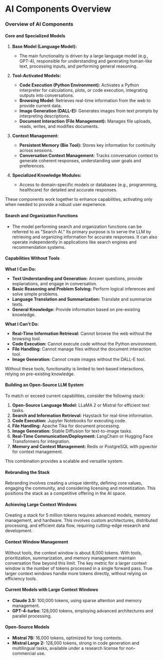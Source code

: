 # AI Components Overview

### Overview of AI Components

#### Core and Specialized Models

1. **Base Model (Language Model):**
   - The main functionality is driven by a large language model (e.g., GPT-4), responsible for understanding and generating human-like text, processing inputs, and performing general reasoning.

2. **Tool-Activated Models:**
   - **Code Execution (Python Environment):** Activates a Python interpreter for calculations, plots, or code execution, integrating outputs into conversations.
   - **Browsing Model:** Retrieves real-time information from the web to provide current data.
   - **Image Generation (DALL-E):** Generates images from text prompts by interpreting descriptions.
   - **Document Interaction (File Management):** Manages file uploads, reads, writes, and modifies documents.

3. **Context Management:**
   - **Persistent Memory (Bio Tool):** Stores key information for continuity across sessions.
   - **Conversation Context Management:** Tracks conversation context to generate coherent responses, understanding user goals and preferences.

4. **Specialized Knowledge Modules:**
   - Access to domain-specific models or databases (e.g., programming, healthcare) for detailed and accurate responses.

These components work together to enhance capabilities, activating only when needed to provide a robust user experience.

#### Search and Organization Functions

- The model performing search and organization functions can be referred to as "Search AI." Its primary purpose is to serve the LLM by retrieving and organizing information for accurate responses. It can also operate independently in applications like search engines and recommendation systems.

#### Capabilities Without Tools

**What I Can Do:**
- **Text Understanding and Generation:** Answer questions, provide explanations, and engage in conversation.
- **Basic Reasoning and Problem Solving:** Perform logical inferences and solve simple problems.
- **Language Translation and Summarization:** Translate and summarize texts.
- **General Knowledge:** Provide information based on pre-existing knowledge.

**What I Can't Do:**
- **Real-Time Information Retrieval:** Cannot browse the web without the browsing tool.
- **Code Execution:** Cannot execute code without the Python environment.
- **File Handling:** Cannot manage files without the document interaction tool.
- **Image Generation:** Cannot create images without the DALL-E tool.

Without these tools, functionality is limited to text-based interactions, relying on pre-existing knowledge.

#### Building an Open-Source LLM System

To match or exceed current capabilities, consider the following stack:

1. **Open-Source Language Model:** LLaMA 2 or Mistral for efficient text tasks.
2. **Search and Information Retrieval:** Haystack for real-time information.
3. **Code Execution:** Jupyter Notebooks for executing code.
4. **File Handling:** Apache Tika for document processing.
5. **Image Generation:** Stable Diffusion for text-to-image tasks.
6. **Real-Time Communication/Deployment:** LangChain or Hugging Face Transformers for integration.
7. **Memory and Context Management:** Redis or PostgreSQL with pgvector for context management.

This combination provides a scalable and versatile system.

#### Rebranding the Stack

Rebranding involves creating a unique identity, defining core values, engaging the community, and considering licensing and monetization. This positions the stack as a competitive offering in the AI space.

#### Achieving Large Context Windows

Creating a stack for 5 million tokens requires advanced models, memory management, and hardware. This involves custom architectures, distributed processing, and efficient data flow, requiring cutting-edge research and development.

#### Context Window Management

Without tools, the context window is about 8,000 tokens. With tools, prioritization, summarization, and memory management maintain conversation flow beyond this limit. The key metric for a larger context window is the number of tokens processed in a single forward pass. True larger context windows handle more tokens directly, without relying on efficiency tools.

#### Current Models with Large Context Windows

- **Claude 3.5:** 100,000 tokens, using sparse attention and memory management.
- **GPT-4-turbo:** 128,000 tokens, employing advanced architectures and parallel processing.

#### Open-Source Models

- **Mistral 7B:** 16,000 tokens, optimized for long contexts.
- **Mistral Large 2:** 128,000 tokens, strong in code generation and multilingual tasks, available under a research license for non-commercial use.